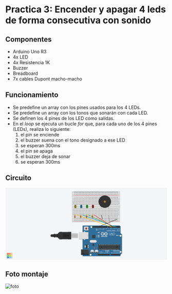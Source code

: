 # Practica 3: Encender y apagar 4 leds de forma consecutiva con sonido

## Componentes

* Arduino Uno R3
* 4x LED
* 4x Resistencia 1K
* Buzzer
* Breadboard
* 7x cables Dupont macho-macho

## Funcionamiento

* Se predefine un array con los pines usados para los 4 LEDs.
* Se predefine un array con los tonos que sonarán con cada LED.
* Se definen los 4 pines de los LED como salidas.
* En el _loop_ se ejecuta un bucle _for_ que, para cada uno de los 4 pines (LEDs), realiza lo siguiente:
	1. el pin se enciende
	2. el buzzer suena con el tono designado a ese LED
	3. se esperan 300ms
	4. el pin se apaga
	5. el buzzer deja de sonar
	6. se esperan 300ms

## Circuito

![esquema tinkercad](pr3.png)

## Foto montaje

![foto](fotoP3.png)
